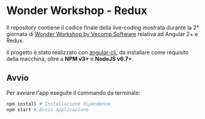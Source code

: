 # Wonder Workshop - Redux

Il repository contiene il codice finale della live-coding mostrata durante la 2° giornata di [Wonder Workshop by Vecomp Software](http://www.vecompsoftware.it/supereroi/) relativa ad Angular 2+ e Redux.

Il progetto è stato realizzato con [angular-cli](https://github.com/angular/angular-cli), 
da installare come requisito della macchina, oltre a **NPM v3+** e **NodeJS v6.7+**.

## Avvio

Per avviare l'app eseguite il commando da terminale:

```bash
npm install # Installazione dipendenze
npm start # Avvio applicazione
```
